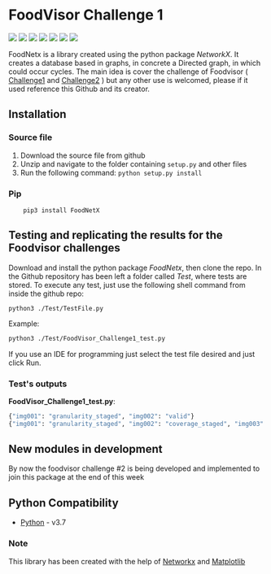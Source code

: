 # FoodVisor Challenge 1

[![](https://img.shields.io/pypi/v/FoodNetX.svg)]()
[![](https://img.shields.io/pypi/pyversions/FoodNetX.svg)](https://pypi.org/project/FoodNetX/)
[![](https://img.shields.io/pypi/l/FoodNetX.svg)](https://github.com/Jor-G-ete/FoodNetX/blob/master/LICENSE)
[![](https://img.shields.io/github/downloads/Jor-G-ete/FoodNetX/total)]()
[![](https://img.shields.io/github/last-commit/Jor-G-ete/FoodNetx)]()
[![](https://img.shields.io/github/v/release/Jor-G-ete/FoodNetX)]()
[![](https://img.shields.io/github/v/tag/Jor-G-ete/FoodNetx)]()

FoodNetx is a library created using the python package *NetworkX*. It creates a database based in graphs, in concrete a Directed graph, in which could occur cycles. The main idea is cover the challenge of Foodvisor ( [Challenge1](https://github.com/Foodvisor/coding-assignment) and [Challenge2](https://github.com/Foodvisor/home-assignment) ) but any other use is welcomed, please if it used reference this Github and its creator.

## Installation

### Source file

1. Download the source file from github
2. Unzip and navigate to the folder containing `setup.py` and other files
3. Run the following command: `python setup.py install`

### Pip

```python3
    pip3 install FoodNetX
```

## Testing and replicating the results for the Foodvisor challenges

Download and install the python package *FoodNetx*, then clone the repo.
In the Github repository has been left a folder called *Test*, where tests are stored.
To execute any test, just use the following shell command from inside the github repo:

```shell
python3 ./Test/TestFile.py
```

Example:

```bash
python3 ./Test/FoodVisor_Challenge1_test.py
```

If you use an IDE for programming just select the test file desired and just click Run.

### Test's outputs

**FoodVisor_Challenge1_test.py**: 

```python
{"img001": "granularity_staged", "img002": "valid"}
{"img001": "granularity_staged", "img002": "coverage_staged", "img003": "invalid"}
```



##  New modules in development  

By now the foodvisor challenge #2 is being developed and implemented to join this package at the end of this week

## Python Compatibility

* [Python](http://www.python.com) - v3.7

### Note

This library has been created with the help of [Networkx](https://networkx.github.io/mat) and [Matplotlib](https://matplotlib.org/)

### 